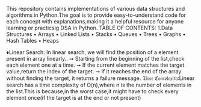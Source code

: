 This repository contains implementations of various data structures and algorithms in Python.The goal is to provide easy-to-understand code for each concept with explanations,making it a helpful resource for anyone learning or practicsig DSA in Python.
TABLE OF CONTENTS:
1.Data Structures
• Arrays
• Linked Lists
• Stacks
• Queues
• Trees
• Graphs
• Hash Tables
• Heaps

♦Linear Search:
In linear search, we will find the position of a element present in array linearly..
➞ Starting from the beginning of the list,check each element one at a time.
➞ If the current element matches the target value,return the index of the target.
➞ If it reaches the end of the array without finding the target, it returns a failure message.
𝔗𝔦𝔪𝔢 ℭ𝔬𝔪𝔭𝔩𝔢𝔵𝔦𝔱𝔶:Linear search has a time complexity of O(n),where n is the number of elements in the list.This is because,in the worst case,it might have to check every element once(if the target is at the end or not present)

